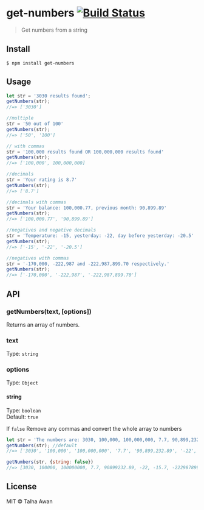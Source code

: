# get-numbers [![Build Status](https://travis-ci.com/TalhaAwan/get-numbers.svg?branch=master)](https://travis-ci.com/TalhaAwan/get-numbers)

> Get numbers from a string

## Install

```
$ npm install get-numbers
```

## Usage

```js
let str = '3030 results found';
getNumbers(str);
//=> ['3030']

//multiple
str = '50 out of 100'
getNumbers(str);
//=> ['50', '100']

// with commas
str = '100,000 results found OR 100,000,000 results found'
getNumbers(str);
//=> ['100,000', 100,000,000]

//decimals
str = 'Your rating is 8.7'
getNumbers(str);
//=> ['8.7']

//decimals with commas
str = 'Your balance: 100,000.77, previous month: 90,899.89'
getNumbers(str);
//=> ['100,000.77', '90,899.89']

//negatives and negative decimals
str = 'Temperature: -15, yesterday: -22, day before yesterday: -20.5'
getNumbers(str);
//=> ['-15', '-22', '-20.5']

//negatives with commas
str = '-170,000, -222,987 and -222,987,899.70 respectively.'
getNumbers(str); 
//=> ['-170,000', '-222,987', '-222,987,899.70']
```


## API

### getNumbers(text, [options])

Returns an array of numbers.

### text

Type: `string`

### options

Type: `Object`

#### string

Type: `boolean`<br>
Default: `true`

If `false` Remove any commas and convert the whole array to numbers
```js
let str = 'The numbers are: 3030, 100,000, 100,000,000, 7.7, 90,899,232.89, -22, -15.7, -222,987,899 and -222,987,899.90 ';
getNumbers(str); //default
//=> ['3030', '100,000', '100,000,000', '7.7', '90,899,232.89', '-22', '-15.7', '-222,987,899', '-222,987,899.90']

getNumbers(str, {string: false})
//=> [3030, 100000, 100000000, 7.7, 90899232.89, -22, -15.7, -222987899, -222987899.90]
```

## License

MIT © Talha Awan
